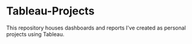 # Tableau-Projects
This repository houses dashboards and reports I've created as personal projects using Tableau.
